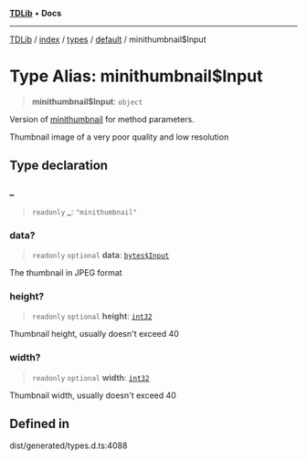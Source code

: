 [**TDLib**](../../../../../../README.md) • **Docs**

***

[TDLib](../../../../../../modules.md) / [index](../../../../../README.md) / [types](../../../README.md) / [default](../README.md) / minithumbnail$Input

# Type Alias: minithumbnail$Input

> **minithumbnail$Input**: `object`

Version of [minithumbnail](minithumbnail-1.md) for method parameters.

Thumbnail image of a very poor quality and low resolution

## Type declaration

### \_

> `readonly` **\_**: `"minithumbnail"`

### data?

> `readonly` `optional` **data**: [`bytes$Input`](bytes$Input-1.md)

The thumbnail in JPEG format

### height?

> `readonly` `optional` **height**: [`int32`](int32-1.md)

Thumbnail height, usually doesn't exceed 40

### width?

> `readonly` `optional` **width**: [`int32`](int32-1.md)

Thumbnail width, usually doesn't exceed 40

## Defined in

dist/generated/types.d.ts:4088
